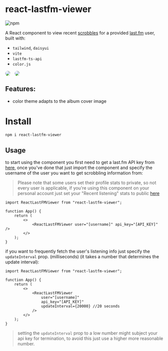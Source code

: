 # react-lastfm-viewer

![npm](https://img.shields.io/npm/dt/react-lastfm-viewer?style=for-the-badge&logo=npm&logoColor=red&label=react-lastfm-viewer&link=https%3A%2F%2Fwww.npmjs.com%2Fpackage%2Freact-lastfm-viewer)

A React component to view recent [scrobbles](https://www.dictionary.com/browse/scrobble) for a provided [last.fm](last.fm) user, built with:

-   `tailwind`, `daisyui`
-   `vite`
-   `lastfm-ts-api`
-   `color.js`

<div style="display: flex; gap: 1em; margin: 1em 0;">
  <img src="https://github.com/ZOASR/react-lastfm-viewer/blob/main/images/Preview_1.png" style="border-radius: 10px"/>
  <img src="https://github.com/ZOASR/react-lastfm-viewer/blob/main/images/Preview_2.png" style="border-radius: 10px"/>
</div>

## Features:

-   color theme adapts to the album cover image

# Install

```bash
npm i react-lastfm-viewer
```

## Usage

to start using the component you first need to get a last.fm API key from [here](https://www.last.fm/api), once you've done that just import the component and specify the username of the user you want to get scrobbling information from:

> Please note that some users set their profile stats to private, so not every user is applicable, if you're using this component on your personal account just set your "Recent listening" stats to public [here](https://www.last.fm/settings/privacy)

```tsx
import ReactLastFMViewer from "react-lastfm-viewer";

function App() {
	return (
		<>
			<ReactLastFMViewer user="[username]" api_key="[API_KEY]" />
		</>
	);
}
```

if you want to frequently fetch the user's listening info just specify the `updateInterval` prop. (milliseconds) (it takes a number that determines the update interval):

```tsx
import ReactLastFMViewer from "react-lastfm-viewer";

function App() {
	return (
		<>
			<ReactLastFMViewer
				user="[username]"
				api_key="[API_KEY]"
				updateInterval={20000} //20 seconds
			/>
		</>
	);
}
```

> setting the `updateInterval` prop to a low number might subject your api key for termination, to avoid this just use a higher more reasonable number.
